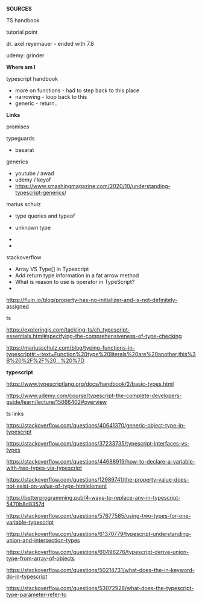 __SOURCES__

TS handbook

tutorial point

dr. axel reyemauer - ended with 7.8

udemy: grinder 

 

**Where am I**

typescript handbook 

- more on functions - had to step back to this place
- narrowing - loop back to this
- generic - return.. 

**Links**

promises

typeguards

- basarat

generics

- youtube / awad
- udemy / keyof
- https://www.smashingmagazine.com/2020/10/understanding-typescript-generics/

marius schulz

- type queries and typeof
- unknown type
- 

- 

stackoverflow

- Array<Type> VS Type[] in Typescript
- Add return type information in a fat arrow method
- What is reason to use is operator in TypeScript?
- 

https://fluin.io/blog/property-has-no-initializer-and-is-not-definitely-assigned

ts

https://exploringjs.com/tackling-ts/ch_typescript-essentials.html#specifying-the-comprehensiveness-of-type-checking

https://mariusschulz.com/blog/typing-functions-in-typescript#:~:text=Function%20type%20literals%20are%20another,this%3B%20%2F%2F%20...%20%7D



__typescript__

https://www.typescriptlang.org/docs/handbook/2/basic-types.html

https://www.udemy.com/course/typescript-the-complete-developers-guide/learn/lecture/15066402#overview





ts links

https://stackoverflow.com/questions/40641370/generic-object-type-in-typescript

https://stackoverflow.com/questions/37233735/typescript-interfaces-vs-types

https://stackoverflow.com/questions/44688919/how-to-declare-a-variable-with-two-types-via-typescript

https://stackoverflow.com/questions/12989741/the-property-value-does-not-exist-on-value-of-type-htmlelement

https://betterprogramming.pub/4-ways-to-replace-any-in-typescript-5470b8d8357d

https://stackoverflow.com/questions/57677585/using-two-types-for-one-variable-typescript

https://stackoverflow.com/questions/61370779/typescript-understanding-union-and-intersection-types

https://stackoverflow.com/questions/60496276/typescript-derive-union-type-from-array-of-objects

https://stackoverflow.com/questions/50214731/what-does-the-in-keyword-do-in-typescript

https://stackoverflow.com/questions/53072928/what-does-the-typescript-type-parameter-refer-to

